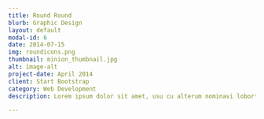 ```yaml
---
title: Round Round
blurb: Graphic Design
layout: default
modal-id: 6
date: 2014-07-15
img: roundicons.png
thumbnail: minion_thumbnail.jpg
alt: image-alt
project-date: April 2014
client: Start Bootstrap
category: Web Development
description: Lorem ipsum dolor sit amet, usu cu alterum nominavi lobortis. At duo novum diceret. Tantas apeirian vix et, usu sanctus postulant inciderint ut, populo diceret necessitatibus in vim. Cu eum dicam feugiat noluisse.

---
```


